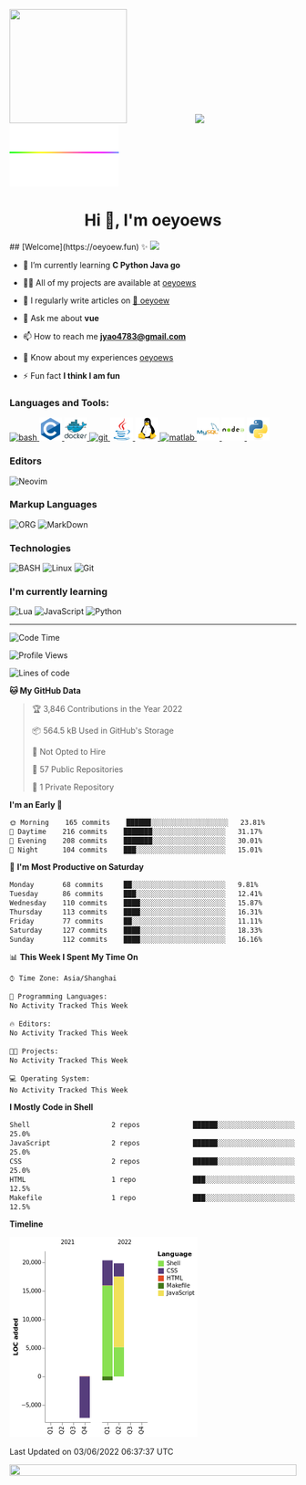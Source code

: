 <!--<details hide>-->
 <!--<summary>Hide or Show...</summary>-->

<img src="https://activity-graph.herokuapp.com/graph?username=oeyoews&theme=react-dark&hide_title=true&hide_border=true&area=true" width=64% height=200px/>&nbsp;<img src="https://github-profile-trophy.vercel.app/?username=oeyoews&theme=algolia&row=2&column=3&no-frame=true" width=35%/>
<img src="images/line.gif" alt="demo" style="zoom:40%; text-align:left;" />


<h1 align="center">Hi 👋, I'm oeyoews</h1>
## [Welcome](https://oeyoew.fun) ✨ <a href="https://oeyoew.fun"><img src="https://komarev.com/ghpvc/?username=oeyoews&color=blueviolet&style=flat-square&label=🌽 Nice+To+Meet+U"></a>


- 🌱 I’m currently learning **C Python Java go**

- 👨‍💻 All of my projects are available at [oeyoews](https://github.com/oeyoews)

- 📝 I regularly write articles on [🌽 oeyoew](https://oeyoew.fun)

- 💬 Ask me about **vue**

- 📫 How to reach me **jyao4783@gmail.com**

- 📄 Know about my experiences [oeyoews](https://github.com/oeyoews)

- ⚡ Fun fact **I think I am fun**

<h3 align="left">Languages and Tools:</h3>
<p align="left"> <a href="https://www.gnu.org/software/bash/" target="_blank" rel="noreferrer"> <img src="https://www.vectorlogo.zone/logos/gnu_bash/gnu_bash-icon.svg" alt="bash" width="40" height="40"/> </a> <a href="https://www.cprogramming.com/" target="_blank" rel="noreferrer"> <img src="https://raw.githubusercontent.com/devicons/devicon/master/icons/c/c-original.svg" alt="c" width="40" height="40"/> </a> <a href="https://www.docker.com/" target="_blank" rel="noreferrer"> <img src="https://raw.githubusercontent.com/devicons/devicon/master/icons/docker/docker-original-wordmark.svg" alt="docker" width="40" height="40"/> </a> <a href="https://git-scm.com/" target="_blank" rel="noreferrer"> <img src="https://www.vectorlogo.zone/logos/git-scm/git-scm-icon.svg" alt="git" width="40" height="40"/> </a> <a href="https://www.java.com" target="_blank" rel="noreferrer"> <img src="https://raw.githubusercontent.com/devicons/devicon/master/icons/java/java-original.svg" alt="java" width="40" height="40"/> </a> <a href="https://www.linux.org/" target="_blank" rel="noreferrer"> <img src="https://raw.githubusercontent.com/devicons/devicon/master/icons/linux/linux-original.svg" alt="linux" width="40" height="40"/> </a> <a href="https://www.mathworks.com/" target="_blank" rel="noreferrer"> <img src="https://upload.wikimedia.org/wikipedia/commons/2/21/Matlab_Logo.png" alt="matlab" width="40" height="40"/> </a> <a href="https://www.mysql.com/" target="_blank" rel="noreferrer"> <img src="https://raw.githubusercontent.com/devicons/devicon/master/icons/mysql/mysql-original-wordmark.svg" alt="mysql" width="40" height="40"/> </a> <a href="https://nodejs.org" target="_blank" rel="noreferrer"> <img src="https://raw.githubusercontent.com/devicons/devicon/master/icons/nodejs/nodejs-original-wordmark.svg" alt="nodejs" width="40" height="40"/> </a> <a href="https://www.python.org" target="_blank" rel="noreferrer"> <img src="https://raw.githubusercontent.com/devicons/devicon/master/icons/python/python-original.svg" alt="python" width="40" height="40"/> </a> </p>


<h3>Editors</h3>
<p>
  <img src="https://img.shields.io/badge/Neovim-57A143?logo=neovim&logoColor=white&style=for-the-badge" alt="Neovim" />
</p>

<h3>Markup Languages</h3>
<p>
  <img src="https://img.shields.io/badge/ORG-d474c9?style=for-the-badge&logo=org&logoColor=white" alt="ORG" />
  <img src="https://img.shields.io/badge/Markdown-000000?style=for-the-badge&logo=markdown&logoColor=white" alt="MarkDown" />
</p>


<h3>Technologies</h3>
<p>
  <img src="https://img.shields.io/badge/SHELL-121011?style=for-the-badge&logo=gnu-bash&logoColor=white" alt="BASH" />
  <img src="https://img.shields.io/badge/Linux-FCC624?style=for-the-badge&logo=linux&logoColor=black" alt="Linux" />
  <img src="https://img.shields.io/badge/Git-F05032?style=for-the-badge&logo=git&logoColor=white" alt="Git" />
</p>

<h3>I'm currently learning</h3>
<p>
  <img src="https://img.shields.io/badge/LUA-2c2cc7?style=for-the-badge&logo=lua&logoColor=white" alt="Lua" />
  <img src="https://img.shields.io/badge/JavaScript-F7DF1E?style=for-the-badge&logo=javascript&logoColor=black" alt="JavaScript" />
  <img src="https://img.shields.io/badge/Python-3776AB?style=for-the-badge&logo=python&logoColor=white" alt="Python" />
</p>

<hr>

<!--START_SECTION:waka-->
![Code Time](http://img.shields.io/badge/Code%20Time-0%20secs-blue)

![Profile Views](http://img.shields.io/badge/Profile%20Views-40-blue)

![Lines of code](https://img.shields.io/badge/From%20Hello%20World%20I%27ve%20Written-32%20Thousand%20lines%20of%20code-blue)

**🐱 My GitHub Data**

> 🏆 3,846 Contributions in the Year 2022
 >
> 📦 564.5 kB Used in GitHub's Storage
 >
> 🚫 Not Opted to Hire
 >
> 📜 57 Public Repositories
 >
> 🔑 1 Private Repository
 >
**I'm an Early 🐤**

```text
🌞 Morning    165 commits    ██████░░░░░░░░░░░░░░░░░░░   23.81%
🌆 Daytime    216 commits    ███████░░░░░░░░░░░░░░░░░░   31.17%
🌃 Evening    208 commits    ███████░░░░░░░░░░░░░░░░░░   30.01%
🌙 Night      104 commits    ███░░░░░░░░░░░░░░░░░░░░░░   15.01%

```
📅 **I'm Most Productive on Saturday**

```text
Monday       68 commits     ██░░░░░░░░░░░░░░░░░░░░░░░   9.81%
Tuesday      86 commits     ███░░░░░░░░░░░░░░░░░░░░░░   12.41%
Wednesday    110 commits    ████░░░░░░░░░░░░░░░░░░░░░   15.87%
Thursday     113 commits    ████░░░░░░░░░░░░░░░░░░░░░   16.31%
Friday       77 commits     ██░░░░░░░░░░░░░░░░░░░░░░░   11.11%
Saturday     127 commits    ████░░░░░░░░░░░░░░░░░░░░░   18.33%
Sunday       112 commits    ████░░░░░░░░░░░░░░░░░░░░░   16.16%

```


📊 **This Week I Spent My Time On**

```text
⌚︎ Time Zone: Asia/Shanghai

💬 Programming Languages:
No Activity Tracked This Week

🔥 Editors:
No Activity Tracked This Week

🐱‍💻 Projects:
No Activity Tracked This Week

💻 Operating System:
No Activity Tracked This Week

```

**I Mostly Code in Shell**

```text
Shell                    2 repos             ██████░░░░░░░░░░░░░░░░░░░   25.0%
JavaScript               2 repos             ██████░░░░░░░░░░░░░░░░░░░   25.0%
CSS                      2 repos             ██████░░░░░░░░░░░░░░░░░░░   25.0%
HTML                     1 repo              ███░░░░░░░░░░░░░░░░░░░░░░   12.5%
Makefile                 1 repo              ███░░░░░░░░░░░░░░░░░░░░░░   12.5%

```


**Timeline**

![Chart not found](https://raw.githubusercontent.com/oeyoews/oeyoews/main/charts/bar_graph.png)


 Last Updated on 03/06/2022 06:37:37 UTC
<!--END_SECTION:waka-->

<a href="https://dream-plan.cn"><img src="https://user-images.githubusercontent.com/62864752/155082301-d777c58f-d495-42d7-8dba-59ca844379e7.jpg" width=100% height=10%/></a>
